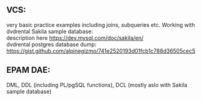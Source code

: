  ## VCS:  
 very basic practice examples including joins, subqueries etc. Working with dvdrental Sakila sample database:  
 description here https://dev.mysql.com/doc/sakila/en/  
 dvdrental postgres database dump: https://gist.github.com/alpinegizmo/741e2520193d01fcb1c788d36505cec5
 ## EPAM DAE:  
 DML, DDL (including PL/pgSQL functions), DCL (mostly aslo with Sakila sample database)

